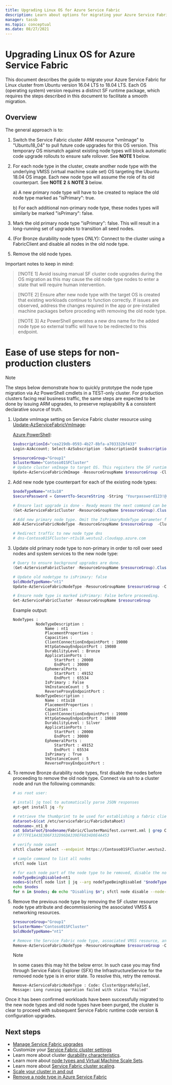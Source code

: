 ```yaml
---
title: Upgrading Linux OS for Azure Service Fabric
description: Learn about options for migrating your Azure Service Fabric cluster to another Linux OS
manager: tassb
ms.topic: conceptual
ms.date: 08/27/2021
---
```


# Upgrading Linux OS for Azure Service Fabric

This document describes the guide to migrate your Azure Service Fabric for Linux cluster from Ubuntu version 16.04 LTS to 18.04 LTS. Each OS (operating system) version requires a distinct SF runtime package, which requires the steps described in this document to facilitate a smooth migration.

## Overview

The general approach is to:

1. Switch the Service Fabric cluster ARM resource "vmImage" to "Ubuntu18_04" to pull future code upgrades for this OS version. This temporary OS mismatch against existing node types will block automatic code upgrade rollouts to ensure safe rollover. See **NOTE 1** below.
2. For each node type in the cluster, create another node type with the underlying VMSS (virtual machine scale set) OS targeting the Ubuntu 18.04 OS image. Each new node type will assume the role of its old counterpart. See **NOTE 2** & **NOTE 3** below.

    a) A new primary node type will have to be created to replace the old node type marked as "isPrimary": true.
    
    b) For each additional non-primary node type, these nodes types will similarly be marked "isPrimary": false.
3. Mark the old primary node type "isPrimary": false. This will result in a long-running set of upgrades to transition all seed nodes.
4. (For Bronze durability node types ONLY): Connect to the cluster using a FabricClient and disable all nodes in the old node type.
5. Remove the old node types.

Important notes to keep in mind:

> [!NOTE 1]
> Avoid issuing manual SF cluster code upgrades during the OS migration as this may cause the old node type nodes to enter a state that will require human intervention.

> [!NOTE 2]
> Ensure after new node type with the target OS is created that existing workloads continue to function correctly. If issues are observed, address the changes required in the app or pre-installed machine packages before proceding with removing the old node type.

> [!NOTE 3]
> Az PowerShell generates a new dns name for the added node type so external traffic will have to be redirected to this endpoint.


# Ease of use steps for non-production clusters

> [!NOTE]
> The steps below demonstrate how to quickly prototype the node type migration via Az PowerShell cmdlets in a TEST-only cluster. For production clusters facing real business traffic, the same steps are expected to be done by issuing ARM upgrades, to preserve replayability & a consistent declarative source of truth.

1. Update vmImage setting on Service Fabric cluster resource using [Update-AzServiceFabricVmImage](https://docs.microsoft.com/en-us/powershell/module/az.servicefabric/update-azservicefabricvmimage?view=azps-6.3.0):

    [Azure PowerShell](https://docs.microsoft.com/en-us/powershell/azure/install-az-ps):
    ```powershell
    $subscriptionId="cea219db-0593-4b27-8bfa-a703332bf433"
    Login-AzAccount; Select-AzSubscription -SubscriptionId $subscriptionId

    $resourceGroup="Group1"
    $clusterName="Contoso01SFCluster"
    # Update cluster vmImage to target OS. This registers the SF runtime package type that is supplied for upgrades.
    Update-AzServiceFabricVmImage -ResourceGroupName $resourceGroup -ClusterName $clusterName -VmImage Ubuntu18_04
    ```

2. Add new node type counterpart for each of the existing node types:

    ```powershell
    $nodeTypeName="nt1u18"
    $securePassword = ConvertTo-SecureString -String 'Yourpassword123!@#' -AsPlainText -Force

    # Ensure last upgrade is done - Ready means the next command can be issued.
    (Get-AzServiceFabricCluster -ResourceGroupName $resourceGroup).ClusterState

    # Add new primary node type. Omit the IsPrimaryNodeType parameter for non-primary node types.
    Add-AzServiceFabricNodeType -ResourceGroupName $resourceGroup  -ClusterName $clusterName -NodeType $nodeTypeName -Capacity 5 -VmUserName testuser -VmPassword $securePassword -DurabilityLevel Silver -Verbose -VMImageSku 18.04-LTS -IsPrimaryNodeType $true

    # Redirect traffic to new node type dns
    # dns-Contoso01SFCluster-nt1u18.westus2.cloudapp.azure.com
    ```

3. Update old primary node type to non-primary in order to roll over seed nodes and system services to the new node type:

    ```powershell
    # Query to ensure background upgrades are done.
    (Get-AzServiceFabricCluster -ResourceGroupName $resourceGroup).ClusterState

    # Update old nodetype to isPrimary: false
    $oldNodeTypeName="nt1"
    Update-AzServiceFabricNodeType -ResourceGroupName $resourceGroup -ClusterName $clusterName -IsPrimaryNodeType $false -NodeType $oldNodeTypeName -Verbose

    # Ensure node type is marked isPrimary: False before proceeding.
    Get-AzServiceFabricCluster -ResourceGroupName $resourceGroup
    ```

    Example output:
    ```
    NodeTypes :
              NodeTypeDescription :
                  Name : nt1
                  PlacementProperties :
                  Capacities :
                  ClientConnectionEndpointPort : 19000
                  HttpGatewayEndpointPort : 19080
                  DurabilityLevel : Bronze
                  ApplicationPorts :
                      StartPort : 20000
                      EndPort : 30000
                  EphemeralPorts :
                      StartPort : 49152
                      EndPort : 65534
                  IsPrimary : False
                  VmInstanceCount : 5
                  ReverseProxyEndpointPort :
              NodeTypeDescription :
                  Name : nt1u18
                  PlacementProperties :
                  Capacities :
                  ClientConnectionEndpointPort : 19000
                  HttpGatewayEndpointPort : 19080
                  DurabilityLevel : Silver
                  ApplicationPorts :
                      StartPort : 20000
                      EndPort : 30000
                  EphemeralPorts :
                      StartPort : 49152
                      EndPort : 65534
                  IsPrimary : True
                  VmInstanceCount : 5
                  ReverseProxyEndpointPort :
    ```

4. To remove Bronze durability node types, first disable the nodes before proceeding to remove the old node type. Connect via *ssh* to a cluster node and run the following commands:

    ```bash
    # as root user:

    # install jq tool to automatically parse JSON responses
    apt-get install jq -fy

    # retrieve the thumbprint to be used for establishing a fabric client
    dataroot=$(cat /etc/servicefabric/FabricDataRoot)
    nodename=_nt1_0
    cat $dataroot/$nodename/Fabric/ClusterManifest.current.xml | grep ClientCertThumbprints
    # 0777FE1A43E306F332D96DA339EF6834D0E4A453

    # verify node count
    sfctl cluster select --endpoint https://Contoso01SFCluster.westus2.cloudapp.azure.com:19080 --pem /var/lib/waagent/0777FE1A43E306F332D96DA339EF6834D0E4A453.pem --no-verify

    # sample command to list all nodes
    sfctl node list

    # for each node part of the node type to be removed, disable the node:
    nodeTypeBeingDisabled=nt1
    nodes=$(sfctl node list | jq --arg nodeTypeBeingDisabled "$nodeTypeBeingDisabled" '.items[] | select(.type==$nodeTypeBeingDisabled) | .name' | sed s/\"//g)
    echo $nodes
    for n in $nodes; do echo "Disabling $n"; sfctl node disable --node-name $n --deactivation-intent RemoveNode --timeout 300; done
    ```

5. Remove the previous node type by removing the SF cluster resource node type attribute and decommissioning the associated VMSS & networking resources.

    ```powershell
    $resourceGroup="Group1"
    $clusterName="Contoso01SFCluster"
    $oldNodeTypeName="nt1"

    # Remove the Service Fabric node type, associated VMSS resource, and any trailing networking resources that are no longer used. 
    Remove-AzServiceFabricNodeType -ResourceGroupName $resourceGroup -ClusterName $clusterName -NodeType $oldNodeTypeName
    ```

    > [!NOTE]
    > In some cases this may hit the below error. In such case you may find through Service Fabric Explorer (SFX) the InfrastructureService for the removed node type is in error state. To resolve this, retry the removal.
    ```
    Remove-AzServiceFabricNodeType : Code: ClusterUpgradeFailed, Message: Long running operation failed with status 'Failed'
    ```

Once it has been confirmed workloads have been successfully migrated to the new node types and old node types have been purged, the cluster is clear to proceed with subsequent Service Fabric runtime code version & configuration upgrades.

## Next steps

* [Manage Service Fabric upgrades](service-fabric-cluster-upgrade-version-azure.md)
* Customize your [Service Fabric cluster settings](service-fabric-cluster-fabric-settings.md)
* Learn more about cluster [durability characteristics](./service-fabric-cluster-capacity.md#durability-characteristics-of-the-cluster).
* Learn more about [node types and Virtual Machine Scale Sets](service-fabric-cluster-nodetypes.md).
* Learn more about [Service Fabric cluster scaling](service-fabric-cluster-scaling.md).
* [Scale your cluster in and out](service-fabric-cluster-scale-in-out.md)
* [Remove a node type in Azure Service Fabric](service-fabric-how-to-remove-node-type.md)

